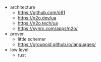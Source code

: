 
* architecture
  * https://github.com/o61
  * https://n2o.dev/ua
  * https://n2o.tech/ua
  * https://synrc.com/apps/n2o/
* prover
  * little schemer
  * https://groupoid.github.io/languages/
* low level
  * rust
